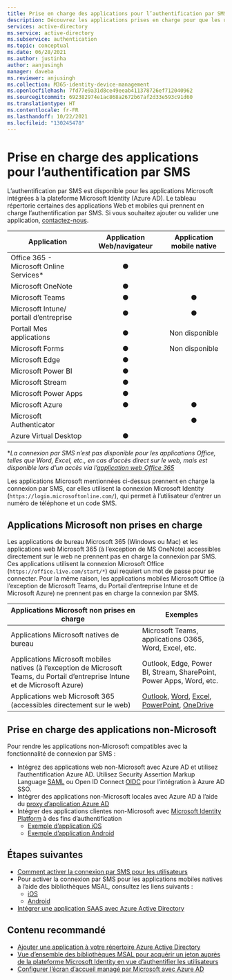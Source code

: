 ```yaml
---
title: Prise en charge des applications pour l’authentification par SMS dans Azure Active Directory
description: Découvrez les applications prises en charge pour que les utilisateurs se connectent à Azure Active Directory à l’aide de SMS
services: active-directory
ms.service: active-directory
ms.subservice: authentication
ms.topic: conceptual
ms.date: 06/28/2021
ms.author: justinha
author: aanjusingh
manager: daveba
ms.reviewer: anjusingh
ms.collection: M365-identity-device-management
ms.openlocfilehash: 7fd77e9a31d8ce49eeab411378726ef712040962
ms.sourcegitcommit: 692382974e1ac868a2672b67af2d33e593c91d60
ms.translationtype: HT
ms.contentlocale: fr-FR
ms.lasthandoff: 10/22/2021
ms.locfileid: "130245478"
---
```

# <a name="app-support-for-sms-based-authentication"></a>Prise en charge des applications pour l’authentification par SMS

L’authentification par SMS est disponible pour les applications Microsoft intégrées à la plateforme Microsoft Identity (Azure AD). Le tableau répertorie certaines des applications Web et mobiles qui prennent en charge l’authentification par SMS. Si vous souhaitez ajouter ou valider une application, [contactez-nous](https://feedback.azure.com/forums/169401-azure-active-directory). 

| Application | Application Web/navigateur | Application mobile native |
| --- |:---:|:---:|
| Office 365 - Microsoft Online Services* | ● |   |
| Microsoft OneNote | ● |   |
| Microsoft Teams | ● | ● |
| Microsoft Intune/ portail d’entreprise | ● | ● |
| Portail Mes applications | ● |Non disponible|
| Microsoft Forms | ● |Non disponible|
| Microsoft Edge | ● |   |
| Microsoft Power BI | ● |   |
| Microsoft Stream | ● |   |
| Microsoft Power Apps | ● |   |
| Microsoft Azure | ● | ● |
| Microsoft Authenticator |   | ● |
| Azure Virtual Desktop | ● |  | 

*_La connexion par SMS n’est pas disponible pour les applications Office, telles que Word, Excel, etc., en cas d’accès direct sur le web, mais est disponible lors d’un accès via l’[application web Office 365](https://www.office.com)_

Les applications Microsoft mentionnées ci-dessus prennent en charge la connexion par SMS, car elles utilisent la connexion Microsoft Identity (`https://login.microsoftonline.com/`), qui permet à l’utilisateur d’entrer un numéro de téléphone et un code SMS.

## <a name="unsupported-microsoft-apps"></a>Applications Microsoft non prises en charge

Les applications de bureau Microsoft 365 (Windows ou Mac) et les applications web Microsoft 365 (à l’exception de MS OneNote) accessibles directement sur le web ne prennent pas en charge la connexion par SMS. Ces applications utilisent la connexion Microsoft Office (`https://office.live.com/start/*`) qui requiert un mot de passe pour se connecter.
Pour la même raison, les applications mobiles Microsoft Office (à l’exception de Microsoft Teams, du Portail d’entreprise Intune et de Microsoft Azure) ne prennent pas en charge la connexion par SMS.

| Applications Microsoft non prises en charge| Exemples |
| --- | --- |
| Applications Microsoft natives de bureau | Microsoft Teams, applications O365, Word, Excel, etc.|
| Applications Microsoft mobiles natives (à l’exception de Microsoft Teams, du Portail d’entreprise Intune et de Microsoft Azure) | Outlook, Edge, Power BI, Stream, SharePoint, Power Apps, Word, etc.|
| Applications web Microsoft 365 (accessibles directement sur le web) | [Outlook](https://outlook.live.com/owa/), [Word](https://office.live.com/start/Word.aspx), [Excel](https://office.live.com/start/Excel.aspx), [PowerPoint](https://office.live.com/start/PowerPoint.aspx), [OneDrive](https://onedrive.live.com/about/signin)|  

## <a name="support-for-non-microsoft-apps"></a>Prise en charge des applications non-Microsoft 

Pour rendre les applications non-Microsoft compatibles avec la fonctionnalité de connexion par SMS : 
- Intégrez des applications web non-Microsoft avec Azure AD et utilisez l’authentification Azure AD. Utilisez Security Assertion Markup Language [SAML](../manage-apps/add-application-portal-setup-sso.md) ou Open ID Connect [OIDC](../manage-apps/add-application-portal-setup-oidc-sso.md) pour l’intégration à Azure AD SSO. 
- Intégrer des applications non-Microsoft locales avec Azure AD à l’aide du [proxy d’application Azure AD](../app-proxy/application-proxy-add-on-premises-application.md)
- Intégrer des applications clientes non-Microsoft avec [Microsoft Identity Platform](../develop/v2-overview.md) à des fins d’authentification 
    - [Exemple d’application iOS](../develop/tutorial-v2-ios.md)
    - [Exemple d’application Android](../develop/tutorial-v2-android.md)

## <a name="next-steps"></a>Étapes suivantes

- [Comment activer la connexion par SMS pour les utilisateurs](howto-authentication-sms-signin.md)
- Pour activer la connexion par SMS pour les applications mobiles natives à l’aide des bibliothèques MSAL, consultez les liens suivants : 
  - [iOS](https://github.com/AzureAD/microsoft-authentication-library-for-objc)
  - [Android](https://github.com/AzureAD/microsoft-authentication-library-for-android)
- [Intégrer une application SAAS avec Azure Active Directory](../saas-apps/tutorial-list.md)

## <a name="recommended-content"></a>Contenu recommandé

- [Ajouter une application à votre répertoire Azure Active Directory](../manage-apps/add-application-portal.md)
- [Vue d’ensemble des bibliothèques MSAL pour acquérir un jeton auprès de la plateforme Microsoft Identity en vue d’authentifier les utilisateurs](../develop/msal-overview.md)
- [Configurer l’écran d’accueil managé par Microsoft avec Azure AD](/mem/intune/apps/app-configuration-managed-home-screen-app)
